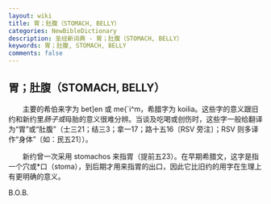 ```yaml
---
layout: wiki
title: 胃；肚腹（STOMACH, BELLY）
categories: NewBibleDictionary
description: 圣经新词典 - 胃；肚腹（STOMACH, BELLY）
keywords: 胃；肚腹, STOMACH, BELLY
comments: false
---
```


## 胃；肚腹（STOMACH, BELLY）

　　主要的希伯来字为 bet]en 或 me{`i^m，希腊字为 koilia。这些字的意义跟旧约和新约里*肠子或*母胎的意义很难分辨。当谈及吃喝或创伤时，这些字一般给翻译为“胃”或“肚腹”（士三21；结三3；拿一17；路十五16〔RSV 旁注〕；RSV 则多译作“身体”〔如：民五21〕）。

　　新约曾一次采用 stomachos 来指胃（提前五23）。在早期希腊文，这字是指一个穴或*口（stoma），到后期才用来指胃的出口，因此它比旧约的用字在生理上有更明确的意义。

B.O.B.








